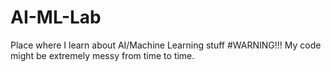 # AI-ML-Lab
Place where I learn about AI/Machine Learning stuff
#WARNING!!!
My code might be extremely messy from time to time.
